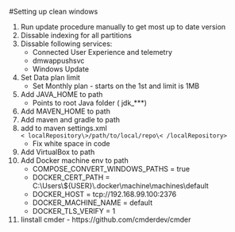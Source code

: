 #Setting up clean windows
<ol>
<li> Run update procedure manually to get most up to date version </li>
<li> Dissable indexing for all partitions </li>
<li> Dissable following services:
<ul>
<li>Connected User Experience and telemetry</li>
<li>dmwappushsvc</li>
<li>Windows Update</li>
</ul>
</li>
<li>Set Data plan limit
<ul><li>Set Monthly plan - starts on the 1st and limit is 1MB</li></ul>
</li>
<li>Add JAVA_HOME to path
<ul><li>Points to root Java folder ( jdk_***)</li></ul>
</li>
<li>Add MAVEN_HOME to path</li>
<li>Add maven and gradle to path</li>
<li>add to maven settings.xml <br>
<code>< localRepository\>/path/to/local/repo\< /localRepository></code>
<br><ul><li>Fix white space in code</li></ul></li>
<li>Add VirtualBox to path</li>
<li>Add Docker machine env to path
<ul>
<li>COMPOSE_CONVERT_WINDOWS_PATHS = true</li>
<li>DOCKER_CERT_PATH = C:\Users\${USER}\.docker\machine\machines\default</li>
<li>DOCKER_HOST = tcp://192.168.99.100:2376</li>
<li>DOCKER_MACHINE_NAME = default</li>
<li>DOCKER_TLS_VERIFY = 1</li>
</ul>
</li>
<li>Iinstall cmder - https://github.com/cmderdev/cmder</li>

</ol>